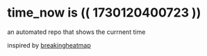 # time_now is (( 1730120400723 ))

an automated repo that shows the currnent time

inspired by [breakingheatmap](https://github.com/breakingheatmap/breakingheatmap)
